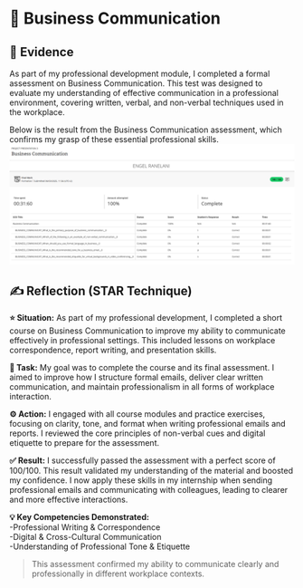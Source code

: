 # 💼 Business Communication

## 🧾 Evidence

As part of my professional development module, I completed a formal assessment on Business Communication. This test was designed to evaluate my understanding of effective communication in a professional environment, covering written, verbal, and non-verbal techniques used in the workplace.

Below is the result from the Business Communication assessment, which confirms my grasp of these essential professional skills.
![Business-Communication](../assets/Business-Communication.png)


## ✍️ Reflection (STAR Technique)

**⭐ Situation:**
As part of my professional development, I completed a short course on Business Communication to improve my ability to communicate effectively in professional settings. This included lessons on workplace correspondence, report writing, and presentation skills.

**🎯 Task:**
My goal was to complete the course and its final assessment. I aimed to improve how I structure formal emails, deliver clear written communication, and maintain professionalism in all forms of workplace interaction.

**⚙️ Action:**
I engaged with all course modules and practice exercises, focusing on clarity, tone, and format when writing professional emails and reports. I reviewed the core principles of non-verbal cues and digital etiquette to prepare for the assessment.

**✅ Result:**
I successfully passed the assessment with a perfect score of 100/100. This result validated my understanding of the material and boosted my confidence. I now apply these skills in my internship when sending professional emails and communicating with colleagues, leading to clearer and more effective interactions.

**💡 Key Competencies Demonstrated:**    
-Professional Writing & Correspondence    
-Digital & Cross-Cultural Communication    
-Understanding of Professional Tone & Etiquette

> This assessment confirmed my ability to communicate clearly and professionally in different workplace contexts.


